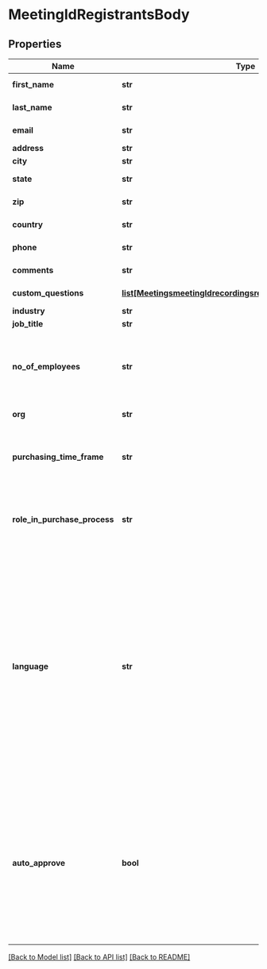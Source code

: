 # MeetingIdRegistrantsBody

## Properties
Name | Type | Description | Notes
------------ | ------------- | ------------- | -------------
**first_name** | **str** | The registrant&#x27;s first name. | 
**last_name** | **str** | The registrant&#x27;s last name. | [optional] 
**email** | **str** | The registrant&#x27;s email address. | 
**address** | **str** | The registrant&#x27;s address. | [optional] 
**city** | **str** | The registrant&#x27;s city. | [optional] 
**state** | **str** | The registrant&#x27;s state or province. | [optional] 
**zip** | **str** | The registrant&#x27;s ZIP or postal code. | [optional] 
**country** | **str** | The registrant&#x27;s two-letter [country code](https://marketplace.zoom.us/docs/api-reference/other-references/abbreviation-lists#countries). | [optional] 
**phone** | **str** | The registrant&#x27;s phone number. | [optional] 
**comments** | **str** | The registrant&#x27;s questions and comments. | [optional] 
**custom_questions** | [**list[MeetingsmeetingIdrecordingsregistrantsCustomQuestions]**](MeetingsmeetingIdrecordingsregistrantsCustomQuestions.md) | Information about custom questions. | [optional] 
**industry** | **str** | The registrant&#x27;s industry. | [optional] 
**job_title** | **str** | The registrant&#x27;s job title. | [optional] 
**no_of_employees** | **str** | The registrant&#x27;s number of employees:  * &#x60;1-20&#x60;  * &#x60;21-50&#x60;  * &#x60;51-100&#x60;  * &#x60;101-500&#x60;  * &#x60;500-1,000&#x60;  * &#x60;1,001-5,000&#x60;  * &#x60;5,001-10,000&#x60;  * &#x60;More than 10,000&#x60; | [optional] 
**org** | **str** | The registrant&#x27;s organization. | [optional] 
**purchasing_time_frame** | **str** | The registrant&#x27;s purchasing time frame:  * &#x60;Within a month&#x60;  * &#x60;1-3 months&#x60;  * &#x60;4-6 months&#x60;  * &#x60;More than 6 months&#x60;  * &#x60;No timeframe&#x60; | [optional] 
**role_in_purchase_process** | **str** | The registrant&#x27;s role in the purchase process:  * &#x60;Decision Maker&#x60;  * &#x60;Evaluator/Recommender&#x60;  * &#x60;Influencer&#x60;  * &#x60;Not involved&#x60; | [optional] 
**language** | **str** | The registrant&#x27;s language preference for confirmation emails:  * &#x60;en-US&#x60; &amp;mdash; English (US)  * &#x60;de-DE&#x60; &amp;mdash; German (Germany)  * &#x60;es-ES&#x60; &amp;mdash; Spanish (Spain)  * &#x60;fr-FR&#x60; &amp;mdash; French (France)  * &#x60;jp-JP&#x60; &amp;mdash; Japanese  * &#x60;pt-PT&#x60; &amp;mdash; Portuguese (Portugal)  * &#x60;ru-RU&#x60; &amp;mdash; Russian  * &#x60;zh-CN&#x60; &amp;mdash; Chinese (PRC)  * &#x60;zh-TW&#x60; &amp;mdash; Chinese (Taiwan)  * &#x60;ko-KO&#x60; &amp;mdash; Korean  * &#x60;it-IT&#x60; &amp;mdash; Italian (Italy)  * &#x60;vi-VN&#x60; &amp;mdash; Vietnamese  * &#x60;pl-PL&#x60; &amp;mdash; Polish  * &#x60;Tr-TR&#x60; &amp;mdash; Turkish | [optional] 
**auto_approve** | **bool** | If a meeting was scheduled with the &#x60;approval_type&#x60; field value of &#x60;1&#x60; (manual approval) but you want to automatically approve meeting registrants, set the value of this field to &#x60;true&#x60;.   **Note:** You cannot use this field to change approval setting for a meeting originally scheduled with the &#x60;approval_type&#x60; field value of &#x60;0&#x60; (automatic approval). | [optional] 

[[Back to Model list]](../README.md#documentation-for-models) [[Back to API list]](../README.md#documentation-for-api-endpoints) [[Back to README]](../README.md)

